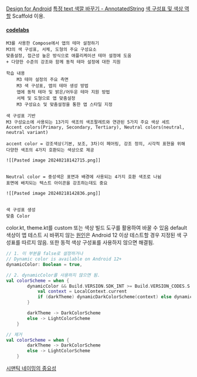 [Design for Android](https://developer.android.com/design/ui/mobile/guides/foundations/system-bars?hl=ko)
[특정 text 색깔 바꾸기 - AnnotatedString](https://blog.msg-team.com/how-do-i-color-the-text-for-each-word-differently-in-jetpack-compose-b679cbd0f792)
[색 구성표 및 색상 역할](https://m3.material.io/styles/color/the-color-system/key-colors-tones)
Scaffold 이용.

#### [codelabs](https://developer.android.com/codelabs/jetpack-compose-theming?hl=ko#0)
	M3를 사용한 Compose에서 앱의 테마 설정하기
	M3의 색 구성표, 서체, 도형의 주요 구성요소
	맞춤설정, 접근성 높은 방식으로 애플리케이션 테마 설정에 도움
	+ 다양한 수준의 강조와 함께 동적 테마 설정에 대한 지원 

	학습 내용
		M3 테마 설정의 주요 측면
		M3 색 구성표, 앱의 테마 생성 방법
		앱에 동적 테마 및 밝은/어두운 테마 지원 방법
		서체 및 도형으로 앱 맞춤설정
		M3 구성요소 및 맞춤설정을 통한 앱 스타일 지정

	색 구성표 기반 
	M3 구성요소에 사용되는 13가지 색조의 색조팔레트와 연관된 5가지 주요 색상 세트
	Accent colors(Primary, Secondary, Tertiary), Neutral colors(neutral, neutral variant)

	accent color = 강조색상(기본, 보조, 3차)이 페어링, 강조 정의, 시각적 표현을 위해 다양한 색조의 4가지 호환되는 색상으로 제공
	
	![[Pasted image 20240218142715.png]]


	Neutral color = 중성색은 표면과 배경에 사용되는 4가지 호환 색조로 나뉨
	표면에 배치되는 텍스트 아이콘을 강조하는데도 중요
	
	![[Pasted image 20240218142836.png]]


	색 구성표 생성
	맞춤 Color


color.kt, theme.kt를 custom 또는 색상 빌드 도구를 활용하여 바꿀 수 있음
default 색상이 앱 테스트 시 바뀌지 않는 [원인](https://stackoverflow.com/questions/78526697/how-to-change-the-default-color-of-button-in-jetpack-compose)은 Android 12 이상 테스트할 경우 지정된 색 구성표를 따르지 않음.
또한 동적 색상 구성표를 사용하지 않으면 해결됨. 

```kotlin
// 1. 이 부분을 false로 설정하거나
// Dynamic color is available on Android 12+  
dynamicColor: Boolean = true,

// 2. dynamicColor를 사용하지 않으면 됨.
val colorScheme = when {
        dynamicColor && Build.VERSION.SDK_INT >= Build.VERSION_CODES.S -> {
            val context = LocalContext.current
            if (darkTheme) dynamicDarkColorScheme(context) else dynamicLightColorScheme(context)
        }

        darkTheme -> DarkColorScheme
        else -> LightColorScheme
    }

// 제거
val colorScheme = when {
        darkTheme -> DarkColorScheme
        else -> LightColorScheme
    }
```

[시맨틱 네이밍의 중요성](https://jin-na.tistory.com/entry/%EB%94%94%EC%9E%90%EC%9D%B8-%EC%8B%9C%EC%8A%A4%ED%85%9C-%EC%BB%AC%EB%9F%AC-%EB%84%A4%EC%9D%B4%EB%B0%8D-%EC%A0%95%ED%95%98%EA%B8%B0)

